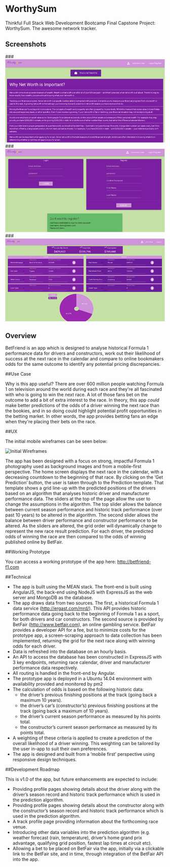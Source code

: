 # WorthySum

Thinkful Full Stack Web Development Bootcamp Final Capstone Project: WorthySum. The awesome network tracker.

## Screenshots

###![Screenshots](https://raw.githubusercontent.com/niketarachhadia/worthysum/master/client/public/screen1.png)
###![Screenshots](https://raw.githubusercontent.com/niketarachhadia/worthysum/master/client/public/screen2.png)
###![Screenshots](https://raw.githubusercontent.com/niketarachhadia/worthysum/master/client/public/screen3.png)

## Overview

BetFriend is an app which is designed to analyse historical Formula 1 performance data for drivers and constructors, work out their likelihood of success at the next race in the calendar and compare to online bookmakers odds for the same outcome to identify any potential pricing discrepancies.

##Use Case

Why is this app useful? There are over 600 million people watching Formula 1 on television around the world during each race and they're all fascinated with who is going to win the next race. A lot of those fans bet on the outcome to add a bit of extra interest to the race. In theory, this app *could* make better predictions of the odds of a driver winning the next race than the bookies, and in so doing could highlight potential profit opportunities in the betting market. In other words, the app provides betting fans an edge when they're placing their bets on the race.

##UX

The initial mobile wireframes can be seen below:

![Initial Wireframes](http://jonwade.digital/github-images/betfriend-wireframe-image.jpg)

The app has been designed with a focus on strong, impactful Formula 1 photography used as background images and from a mobile-first perspective. The home screen displays the next race in the calendar, with a decreasing countdown to the beginning of that race. By clicking on the ‘Get Prediction’ button, the user is taken through to the Prediction template. That template shows a grid line-up with the predicted positions of the drivers based on an algorithm that analyses historic driver and manufacturer performance data. The sliders at the top of the page allow the user to change the assumptions in the algorithm. The top slider allows the balance between current season performance and historic track performance (over past 10 years) to be altered in the algorithm. The second slider allows the balance between driver performance and constructor performance to be altered. As the sliders are altered, the grid order will dynamically change to represent the new race result prediction. For each driver, the predicted odds of winning the race are then compared to the odds of winning published online by BetFair.

##Working Prototype

You can access a working prototype of the app here: http://betfriend-f1.com

##Technical

* The app is built using the MEAN stack. The front-end is built using AngularJS, the back-end using NodeJS with ExpressJS as the web server and MongoDB as the database.
* The app draws data from two sources. The first, a historical Formula 1 data service (http://ergast.com/mrd/). This API provides historic performance data going back to the beginning of Formula 1 as a sport, for both drivers and car constructors. The second source is provided by BetFair (http://www.betfair.com), an online gambling service. BetFair provides a developer API for a fee, but to minimize costs for the prototype app, a screen-scraping approach to data collection has been implemented, returning the grid for the next race along with winning odds for each driver.
* Data is refreshed into the database on an hourly basis.
* An API to access the database has been constructed in ExpressJS with 3 key endpoints, returning race calendar, driver and manufacturer performance data respectively.
* All routing is handled in the front-end by Angular.
* The prototype app is deployed in a Ubuntu 14.04 environment with availability provided and monitored by pm2
* The calculation of odds is based on the following historic data:
    * the driver’s previous finishing positions at the track (going back a maximum 10 years).
    * the driver’s car’s (constructor’s) previous finishing positions at the track (going back a maximum of 10 years).
    * the driver’s current season performance as measured by his points total.
    * the constructor’s current season performance as measured by its points total.
* A weighting of these criteria is applied to create a prediction of the overall likelihood of a driver winning. This weighting can be tailored by the user in-app to suit their own preferences.
* The app is designed and built from a ‘mobile first’ perspective using responsive design techniques.

##Development Roadmap

This is v1.0 of the app, but future enhancements are expected to include:

* Providing profile pages showing details about the driver along with the driver’s season record and historic track performance which is used in the prediction algorithm.
* Providing profile pages showing details about the constructor along with the constructor’s season record and historic track performance which is used in the prediction algorithm.
* A track profile page providing information about the forthcoming race venue.
* Introducing other data variables into the prediction algorithm (e.g. weather forecast (rain, temperature), driver’s home grand prix advantage, qualifying grid position, fastest lap times at circuit etc).
* Allowing a bet to be placed on BetFair via the app, initially via a clickable link to the BetFair site, and in time, through integration of the BetFair API into the app.
